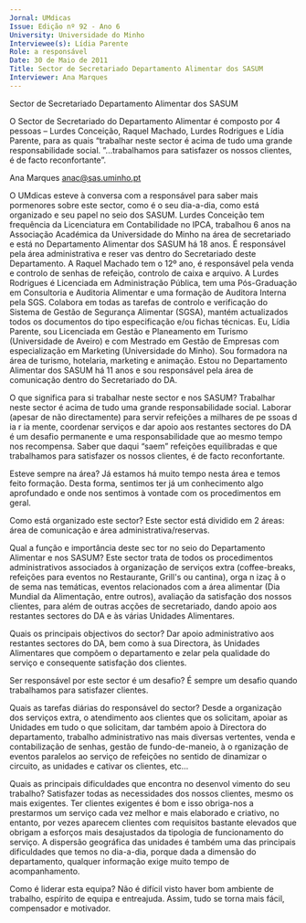 ```yaml
---
Jornal: UMdicas
Issue: Edição nº 92 - Ano 6
University: Universidade do Minho
Interviewee(s): Lídia Parente
Role: a responsável
Date: 30 de Maio de 2011
Title: Sector de Secretariado Departamento Alimentar dos SASUM
Interviewer: Ana Marques
---
```


Sector de Secretariado Departamento Alimentar dos SASUM

O Sector de Secretariado do Departamento
Alimentar é composto por 4 pessoas – Lurdes
Conceição, Raquel Machado, Lurdes Rodrigues e
Lídia Parente, para as quais “trabalhar neste sector é acima de
tudo uma grande responsabilidade social. ”...trabalhamos
para satisfazer os nossos clientes, é de facto reconfortante”.

Ana Marques
anac@sas.uminho.pt

O UMdicas esteve à conversa
com a responsável para saber
mais pormenores sobre este
sector, como é o seu dia-a-dia,
como está organizado e seu
papel no seio dos SASUM.
Lurdes Conceição tem
frequência da Licenciatura em
Contabilidade no IPCA, trabalhou
6 anos na Associação
Académica da Universidade do
Minho na área de secretariado e
está no Departamento Alimentar
dos SASUM há 18 anos. É
responsável pela área
administrativa e reser vas
dentro do Secretariado deste
Departamento.
A Raquel Machado tem o 12º ano,
é responsável pela venda e
controlo de senhas de refeição,
controlo de caixa e arquivo.
A Lurdes Rodrigues é Licenciada
em Administração Pública, tem
uma Pós-Graduação em
Consultoria e Auditoria Alimentar
e uma formação de Auditora
Interna pela SGS. Colabora em
todas as tarefas de controlo e
verificação do Sistema de
Gestão de Segurança Alimentar
(SGSA), mantém actualizados
todos os documentos do tipo
especificação e/ou fichas
técnicas.
Eu, Lídia Parente, sou Licenciada
em Gestão e Planeamento em
Turismo (Universidade de
Aveiro) e com Mestrado em
Gestão de Empresas com
especialização em Marketing
(Universidade do Minho). Sou
formadora na área de turismo,
hotelaria, marketing e
animação. Estou no
Departamento Alimentar dos
SASUM há 11 anos e sou
responsável pela área de
comunicação dentro do
Secretariado do DA.

O que significa para si trabalhar
neste sector e nos SASUM?
Trabalhar neste sector é acima
de tudo uma grande
responsabilidade social. Laborar
(apesar de não directamente)
para servir refeições a milhares
de pe ssoas d ia r ia mente,
coordenar serviços e dar apoio
aos restantes sectores do DA é
um desafio permanente e uma
responsabilidade que ao mesmo
tempo nos recompensa. Saber
que daqui “saem” refeições
equilibradas e que trabalhamos
para satisfazer os nossos
clientes, é de facto
reconfortante.

Esteve sempre na área?
Já estamos há muito tempo
nesta área e temos feito
formação. Desta forma,
sentimos ter já um
conhecimento algo aprofundado
e onde nos sentimos à vontade
com os procedimentos em geral.

Como está organizado este
sector?
Este sector está dividido em 2
áreas: área de comunicação e
área administrativa/reservas.

Qual a função e importância
deste sec tor no seio do
Departamento Alimentar e nos
SASUM?
Este sector trata de todos os
procedimentos administrativos
associados à organização de
serviços extra (coffee-breaks,
refeições para eventos no
Restaurante, Grill's ou cantina),
orga n izaç ã o de sema nas
temáticas, eventos relacionados
com a área alimentar (Dia
Mundial da Alimentação, entre
outros), avaliação da satisfação
dos nossos clientes, para além
de outras acções de
secretariado, dando apoio aos
restantes sectores do DA e às
várias Unidades Alimentares.

Quais os principais objectivos
do sector?
Dar apoio administrativo aos
restantes sectores do DA, bem
como à sua Directora, às
Unidades Alimentares que
compõem o departamento e
zelar pela qualidade do serviço e
consequente satisfação dos
clientes.

Ser responsável por este sector
é um desafio?
É sempre um desafio quando
trabalhamos para satisfazer
clientes.

Quais as tarefas diárias do
responsável do sector?
Desde a organização dos
serviços extra, o atendimento
aos clientes que os solicitam,
apoiar as Unidades em tudo o
que solicitam, dar também apoio
à Directora do departamento,
trabalho administrativo nas
mais diversas vertentes, venda e
contabilização de senhas,
gestão de fundo-de-maneio, à
o rganização de eventos
paralelos ao serviço de refeições
no sentido de dinamizar o
circuito, as unidades e cativar os
clientes, etc...

Quais as principais
dificuldades que encontra no
desenvol vimento do seu
trabalho?
Satisfazer todas as
necessidades dos nossos
clientes, mesmo os mais
exigentes. Ter clientes exigentes
é bom e isso obriga-nos a
prestarmos um serviço cada vez
melhor e mais elaborado e
criativo, no entanto, por vezes
aparecem clientes com
requisitos bastante elevados
que obrigam a esforços mais
desajustados da tipologia de
funcionamento do serviço. A
dispersão geográfica das
unidades é também uma das
principais dificuldades que
temos no dia-a-dia, porque dada
a dimensão do departamento,
qualquer informação exige
muito tempo de
acompanhamento.

Como é liderar esta equipa?
Não é difícil visto haver bom
ambiente de trabalho, espírito de
equipa e entreajuda. Assim, tudo
se torna mais fácil,
compensador e motivador.